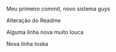 Meu primeiro commit, novo sistema guys

Alteração do Readme

Alguma linha nova muito louca

Nova linha toska
